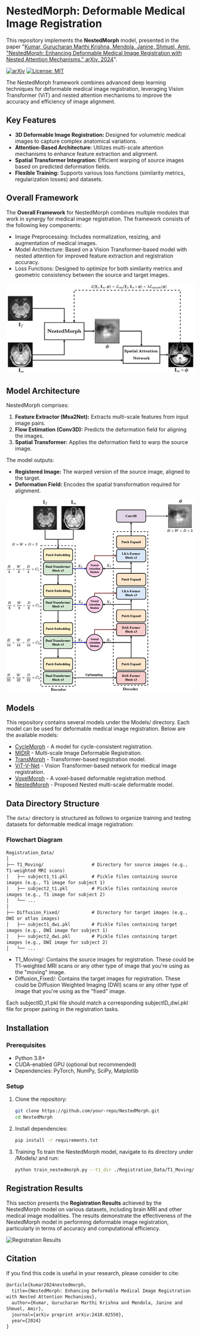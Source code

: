 # NestedMorph: Deformable Medical Image Registration  

This repository implements the **NestedMorph** model, presented in the paper "[Kumar, Gurucharan Marthi Krishna, Mendola, Janine, Shmuel, Amir. "NestedMorph: Enhancing Deformable Medical Image Registration with Nested Attention Mechanisms." arXiv, 2024](https://arxiv.org/pdf/2410.02550)".

[![arXiv](https://img.shields.io/badge/arXiv-2410.02550-b31b1b.svg)](https://arxiv.org/abs/2410.02550)
[![License: MIT](https://img.shields.io/badge/License-MIT-yellow.svg)](https://opensource.org/licenses/MIT)

The NestedMorph framework combines advanced deep learning techniques for deformable medical image registration, leveraging Vision Transformer (ViT) and nested attention mechanisms to improve the accuracy and efficiency of image alignment.

## Key Features  
- **3D Deformable Image Registration:** Designed for volumetric medical images to capture complex anatomical variations.  
- **Attention-Based Architecture:** Utilizes multi-scale attention mechanisms to enhance feature extraction and alignment.  
- **Spatial Transformer Integration:** Efficient warping of source images based on predicted deformation fields.  
- **Flexible Training:** Supports various loss functions (similarity metrics, regularization losses) and datasets.

## Overall Framework

The **Overall Framework** for NestedMorph combines multiple modules that work in synergy for medical image registration. The framework consists of the following key components:
- Image Preprocessing: Includes normalization, resizing, and augmentation of medical images.
- Model Architecture: Based on a Vision Transformer-based model with nested attention for improved feature extraction and registration accuracy.
- Loss Functions: Designed to optimize for both similarity metrics and geometric consistency between the source and target images.

![Overall Framework](Figures/OverallFramework.png)

## Model Architecture  
NestedMorph comprises:  
1. **Feature Extractor (Msa2Net):** Extracts multi-scale features from input image pairs.  
2. **Flow Estimation (Conv3D):** Predicts the deformation field for aligning the images.  
3. **Spatial Transformer:** Applies the deformation field to warp the source image.  

The model outputs:  
- **Registered Image:** The warped version of the source image, aligned to the target.  
- **Deformation Field:** Encodes the spatial transformation required for alignment.

![NestedMorph Architecture](Figures/NestedMorph.png)

## Models
This repository contains several models under the Models/ directory. Each model can be used for deformable medical image registration. Below are the available models:

- [CycleMorph](Models/CycleMorph) - A model for cycle-consistent registration.
- [MIDIR](Models/MIDIR) - Multi-scale Image Deformable Registration.
- [TransMorph](Models/TransMorph) - Transformer-based registration model.
- [ViT-V-Net](Models/ViT-V-Net) - Vision Transformer-based network for medical image registration.
- [VoxelMorph](Models/VoxelMorph) - A voxel-based deformable registration method.
- [NestedMorph](Models/NestedMorph) - Proposed Nested multi-scale deformable model.

## Data Directory Structure

The `data/` directory is structured as follows to organize training and testing datasets for deformable medical image registration:

### **Flowchart Diagram**

    Registration_Data/
    │
    ├── T1_Moving/                  # Directory for source images (e.g., T1-weighted MRI scans)
    │   ├── subject1_t1.pkl         # Pickle files containing source images (e.g., T1 image for subject 1)
    │   ├── subject2_t1.pkl         # Pickle files containing source images (e.g., T1 image for subject 2)
    │   └── ...
    │
    ├── Diffusion_Fixed/            # Directory for target images (e.g., DWI or atlas images)
    │   ├── subject1_dwi.pkl        # Pickle files containing target images (e.g., DWI image for subject 1)
    │   ├── subject2_dwi.pkl        # Pickle files containing target images (e.g., DWI image for subject 2)
    │   └── ...

- T1_Moving/: Contains the source images for registration. These could be T1-weighted MRI scans or any other type of image that you're using as the "moving" image.
- Diffusion_Fixed/: Contains the target images for registration. These could be Diffusion Weighted Imaging (DWI) scans or any other type of image that you're using as the "fixed" image.
  
Each subjectID_t1.pkl file should match a corresponding subjectID_dwi.pkl file for proper pairing in the registration tasks.

## Installation  

### Prerequisites  
- Python 3.8+  
- CUDA-enabled GPU (optional but recommended)  
- Dependencies: PyTorch, NumPy, SciPy, Matplotlib  

### Setup  
1. Clone the repository:  
   ```bash  
   git clone https://github.com/your-repo/NestedMorph.git  
   cd NestedMorph

2. Install dependencies:
   ```bash
   pip install -r requirements.txt
   
3. Training
To train the NestedMorph model, navigate to its directory under /Models/ and run:
    ```bash
    python train_nestedmorph.py --t1_dir ./Registration_Data/T1_Moving/ --dwi_dir ./Registration_Data/Diffusion_Fixed/ --epochs 100 --img_size 128,128,128 --lr 2e-4 --batch_size 2 --cont_training

## Registration Results

This section presents the **Registration Results** achieved by the NestedMorph model on various datasets, including brain MRI and other medical image modalities. The results demonstrate the effectiveness of the NestedMorph model in performing deformable image registration, particularly in terms of accuracy and computational efficiency.

![Registration Results](Figures/Registration.png)

## Citation 

If you find this code is useful in your research, please consider to cite:

    @article{kumar2024nestedmorph,
      title={NestedMorph: Enhancing Deformable Medical Image Registration with Nested Attention Mechanisms},
      author={Kumar, Gurucharan Marthi Krishna and Mendola, Janine and Shmuel, Amir},
      journal={arXiv preprint arXiv:2410.02550},
      year={2024}
    }
